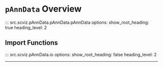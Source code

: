 # `pAnnData` Overview

::: src.scviz.pAnnData.pAnnData.pAnnData
    options:
      show_root_heading: true
      heading_level: 2

## Import Functions

::: src.scviz.pAnnData.io
    options:
      show_root_heading: false
      heading_level: 2


---